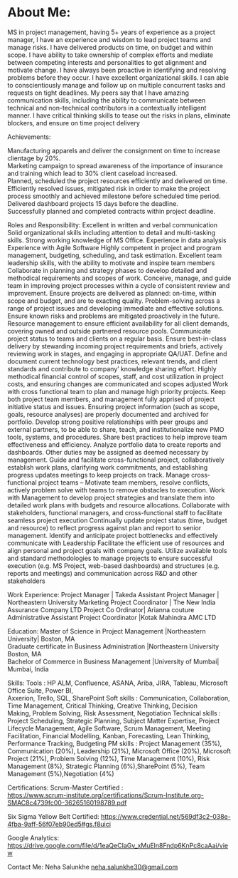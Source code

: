 <!DOCTYPE html>
<html>
<head>
<title>My Porfolio</title>
</head>
<body>

<h1>About Me:</h1>

MS in project management, having 5+ years of experience as a project manager, I have an
experience and wisdom to lead project teams and manage risks. I have delivered products on time, on budget and within scope. I have ability to take ownership of complex efforts and mediate between competing interests and personalities to get alignment and motivate change. I have always been proactive in identifying and resolving problems before they occur.
 I have excellent organizational skills. I can able to conscientiously manage and follow up on multiple concurrent tasks and requests on tight deadlines.
My peers say that I have amazing communication skills, including the ability to communicate between technical and non-technical contributors in a contextually intelligent manner.
I have critical thinking skills to tease out the risks in plans, eliminate blockers, and ensure on time project delivery

Achievements:

Manufacturing apparels and deliver the consignment on time to increase clientage by 20%.</br>
Marketing campaign to spread awareness of the importance of insurance and training which lead to 30% client caseload increased.</br>
Planned, scheduled the project resources efficiently and delivered on time.</br>
Efficiently resolved issues, mitigated risk in order to make the project process smoothly and achieved milestone before scheduled time period.</br>
Delivered dashboard projects 15 days before the deadline.</br>
Successfully planned and completed contracts within project deadline.</br>


Roles and Responsibility:
Excellent in written and verbal communication
Solid organizational skills including attention to detail and multi-tasking skills.
Strong working knowledge of MS Office.
Experience in data analysis
Experience with Agile Software
Highly competent in project and program management, budgeting, scheduling, and task estimation.
Excellent team leadership skills, with the ability to motivate and inspire team members
Collaborate in planning and strategy phases to develop detailed and methodical requirements and scopes of work.
Conceive, manage, and guide team in improving project processes within a cycle of consistent review and improvement.
Ensure projects are delivered as planned: on-time, within scope and budget, and are to exacting quality.
Problem-solving across a range of project issues and developing immediate and effective solutions. Ensure known risks and problems are mitigated proactively in the future.
Resource management to ensure efficient availability for all client demands, covering owned and outside partnered resource pools.
Communicate project status to teams and clients on a regular basis.
Ensure best-in-class delivery by stewarding incoming project requirements and briefs, actively reviewing work in stages, and engaging in appropriate QA/UAT.
Define and document current technology best practices, relevant trends, and client standards and contribute to company’ knowledge sharing effort.
Highly methodical financial control of scopes, staff, and cost utilization in project costs, and ensuring changes are communicated and scopes adjusted
Work with cross functional team to plan and manage high priority projects.
Keep both project team members, and management fully apprised of project initiative status and issues.
Ensuring project information (such as scope, goals, resource analyses) are properly documented and archived for portfolio.
Develop strong positive relationships with peer groups and external partners, to be able to share, teach, and institutionalize new PMO tools, systems, and procedures.
Share best practices to help improve team effectiveness and efficiency.
Analyze portfolio data to create reports and dashboards.
Other duties may be assigned as deemed necessary by management.
Guide and facilitate cross-functional project, collaboratively establish work plans, clarifying work commitments, and establishing progress updates meetings to keep projects on track.
Manage cross-functional project teams – Motivate team members, resolve conflicts, actively problem solve with teams to remove obstacles to execution.
Work with Management to develop project strategies and translate them into detailed work plans with budgets and resource allocations.
Collaborate with stakeholders, functional managers, and cross-functional staff to facilitate seamless project execution
Continually update project status (time, budget and resource) to reflect progress against plan and report to senior management.
Identify and anticipate project bottlenecks and effectively communicate with Leadership
Facilitate the efficient use of resources and align personal and project goals with company goals.
Utilize available tools and standard methodologies to manage projects to ensure successful execution (e.g. MS Project, web-based dashboards) and structures (e.g. reports and meetings) and communication across R&D and other stakeholders

Work Experience:
Project Manager | Takeda 
Assistant Project Manager | Northeastern University 
Marketing Project Coordinator | The New India Assurance Company LTD
Project Co Ordinator| Arianna couture
Administrative Assistant Project Coordinator |Kotak Mahindra AMC LTD


Education:
Master of Science in Project Management |Northeastern University| Boston, MA	                          
Graduate certificate in Business Administration |Northeastern University Boston, MA                      
Bachelor of Commerce in Business Management |University of Mumbai| Mumbai, India               





Skills:
Tools            : HP ALM, Confluence, ASANA, Ariba, JIRA, Tableau, Microsoft Office Suite, Power BI,   
                              Axxerion, Trello, SQL, SharePoint
Soft skills         : Communication, Collaboration, Time Management, Critical Thinking, Creative Thinking, Decision   
                              Making, Problem Solving, Risk Assessment, Negotiation
Technical skills :  Project Scheduling, Strategic Planning, Subject Matter Expertise, Project Lifecycle Management, Agile Software, Scrum Management, Meeting Facilitation, Financial Modelling, Kanban, Forecasting, Lean Thinking, Performance Tracking, Budgeting
PM skills            :  Project Management (35%), Communication (20%), Leadership (21%), Microsoft Office (20%), Microsoft Project (21%), Problem Solving (12%), Time Management (10%), Risk Management (8%), Strategic Planning (6%),SharePoint (5%), Team Management (5%),Negotiation (4%)


Certifications:
Scrum-Master Certified :  
https://www.scrum-institute.org/certifications/Scrum-Institute.org-SMAC8c4739fc00-36265160198789.pdf

Six Sigma Yellow Belt Certified:
https://www.credential.net/569df3c2-038e-4fba-9aff-56f07eb90ed5#gs.f8uici

Google Analytics:
https://drive.google.com/file/d/1eaQeCIaGv_xMuEln8Fndp6KnPc8caAai/view


Contact Me:
Neha Salunkhe
neha.salunkhe30@gmail.com


</body>
</html>
